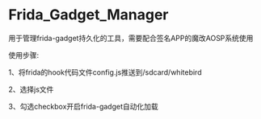# Frida_Gadget_Manager

用于管理frida-gadget持久化的工具，需要配合签名APP的魔改AOSP系统使用 

使用步骤: 

1、将frida的hook代码文件config.js推送到/sdcard/whitebird

2、选择js文件 

3、勾选checkbox开启frida-gadget自动化加载


